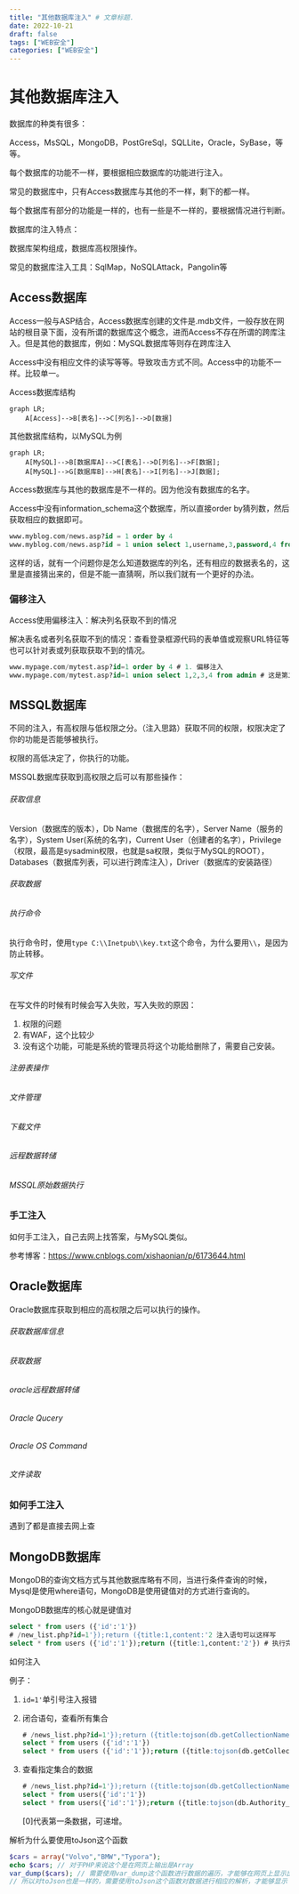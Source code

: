 ```yaml
---
title: "其他数据库注入" # 文章标题.
date: 2022-10-21
draft: false
tags: ["WEB安全"]
categories: ["WEB安全"]
---
```


# 其他数据库注入

数据库的种类有很多：

Access，MsSQL，MongoDB，PostGreSql，SQLLite，Oracle，SyBase，等等。

每个数据库的功能不一样，要根据相应数据库的功能进行注入。

常见的数据库中，只有Access数据库与其他的不一样，剩下的都一样。

每个数据库有部分的功能是一样的，也有一些是不一样的，要根据情况进行判断。

数据库的注入特点：

数据库架构组成，数据库高权限操作。

常见的数据库注入工具：SqlMap，NoSQLAttack，Pangolin等

## Access数据库

Access一般与ASP结合，Access数据库创建的文件是.mdb文件，一般存放在网站的根目录下面，没有所谓的数据库这个概念，进而Access不存在所谓的跨库注入。但是其他的数据库，例如：MySQL数据库等则存在跨库注入

Access中没有相应文件的读写等等。导致攻击方式不同。Access中的功能不一样。比较单一。

Access数据库结构

```mermaid
graph LR;
	A[Access]-->B[表名]-->C[列名]-->D[数据]
```

其他数据库结构，以MySQL为例

```mermaid
graph LR;
	A[MySQL]-->B[数据库A]-->C[表名]-->D[列名]-->F[数据];
	A[MySQL]-->G[数据库B]-->H[表名]-->I[列名]-->J[数据];
```

Access数据库与其他的数据库是不一样的。因为他没有数据库的名字。

Access中没有information_schema这个数据库，所以直接order by猜列数，然后获取相应的数据即可。

```sql
www.myblog.com/news.asp?id = 1 order by 4 
www.myblog.com/news.asp?id = 1 union select 1,username,3,password,4 from admin
```

这样的话，就有一个问题你是怎么知道数据库的列名，还有相应的数据表名的，这里是直接猜出来的，但是不能一直猜啊，所以我们就有一个更好的办法。

### 偏移注入

Access使用偏移注入：解决列名获取不到的情况

解决表名或者列名获取不到的情况：查看登录框源代码的表单值或观察URL特征等也可以针对表或列获取获取不到的情况。

```sql
www.mypage.com/mytest.asp?id=1 order by 4 # 1. 偏移注入
www.mypage.com/mytest.asp?id=1 union select 1,2,3,4 from admin # 这是第二步，剩下的去网上查吧
```

## MSSQL数据库

不同的注入，有高权限与低权限之分。（注入思路）获取不同的权限，权限决定了你的功能是否能够被执行。

权限的高低决定了，你执行的功能。

MSSQL数据库获取到高权限之后可以有那些操作：

###### 获取信息

Version（数据库的版本），Db Name（数据库的名字），Server Name（服务的名字），System User(系统的名字)，Current User（创建者的名字），Privilege（权限，最高是sysadmin权限，也就是sa权限，类似于MySQL的ROOT），Databases（数据库列表，可以进行跨库注入），Driver（数据库的安装路径）

###### 获取数据

###### 执行命令

执行命令时，使用`type C:\\Inetpub\\key.txt`这个命令，为什么要用`\\`，是因为防止转移。

###### 写文件

在写文件的时候有时候会写入失败，写入失败的原因：

1. 权限的问题
2. 有WAF，这个比较少
3. 没有这个功能，可能是系统的管理员将这个功能给删除了，需要自己安装。

###### 注册表操作

###### 文件管理

###### 下载文件

###### 远程数据转储

###### MSSQL原始数据执行

### 手工注入

如何手工注入，自己去网上找答案，与MySQL类似。

参考博客：https://www.cnblogs.com/xishaonian/p/6173644.html

## Oracle数据库

Oracle数据库获取到相应的高权限之后可以执行的操作。

###### 获取数据库信息

###### 获取数据

###### oracle远程数据转储

###### Oracle Qucery

###### Oracle OS Command

###### 文件读取

### 如何手工注入

遇到了都是直接去网上查

## MongoDB数据库

MongoDB的查询文档方式与其他数据库略有不同，当进行条件查询的时候，Mysql是使用where语句，MongoDB是使用键值对的方式进行查询的。

MongoDB数据库的核心就是键值对

```sql
select * from users ({'id':'1'})
# /new_list.php?id=1'});return ({title:1,content:'2 注入语句可以这样写
select * from users ({'id':'1'});return ({title:1,content:'2'}) # 执行完成之后将field返回出来
```

如何注入

例子：

1. `id=1'`单引号注入报错

2. 闭合语句，查看所有集合

   ```sql
   # /news_list.php?id=1'});return ({title:tojson(db.getCollectionName()),2:'1
   select * from users ({'id':'1'})
   select * from users ({'id':'1'});return ({title:tojson(db.getCollectionName()),2:'1'})          
   ```

3. 查看指定集合的数据

   ```sql
   # /news_list.php?id=1'});return ({title:tojson(db.getCollectionName()),2:'1
   select * from users({'id':'1'})
   select * from users({'id':'1'});return ({title:tojson(db.Authority_confidential.find()[0]),2:'1'})
   ```
   
   [0]代表第一条数据，可递增。

解析为什么要使用toJson这个函数

```php
$cars = array("Volvo","BMW","Typora");
echo $cars; // 对于PHP来说这个是在网页上输出是Array
var_dump($cars); // 需要使用var_dump这个函数进行数据的遍历，才能够在网页上显示出完整的数据
// 所以对toJson也是一样的，需要使用toJson这个函数对数据进行相应的解析，才能够显示
```
